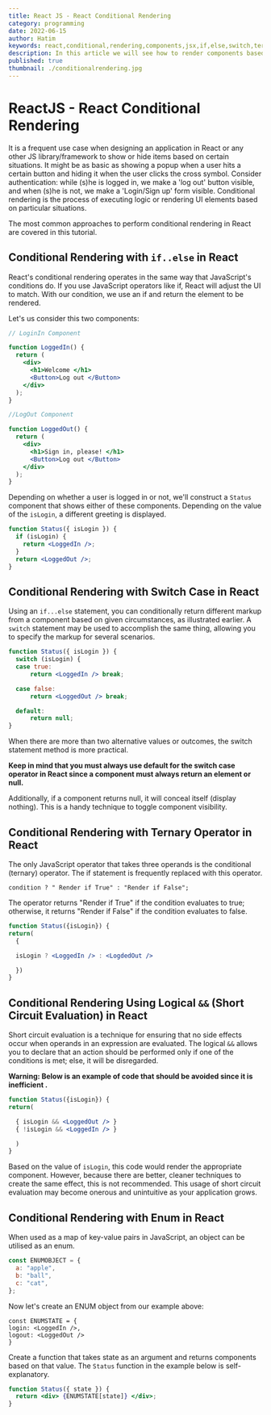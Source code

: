 ```yaml
---
title: React JS - React Conditional Rendering
category: programming
date: 2022-06-15
author: Hatim
keywords: react,conditional,rendering,components,jsx,if,else,switch,ternary,statement
description: In this article we will see how to render components based on certain conditions
published: true
thumbnail: ./conditionalrendering.jpg
---
```


# ReactJS - React Conditional Rendering

It is a frequent use case when designing an application in React or any other JS library/framework to show or hide items based on certain situations. It might be as basic as showing a popup when a user hits a certain button and hiding it when the user clicks the cross symbol. Consider authentication: while (s)he is logged in, we make a 'log out' button visible, and when (s)he is not, we make a 'Login/Sign up' form visible. Conditional rendering is the process of executing logic or rendering UI elements based on particular situations.

The most common approaches to perform conditional rendering in React are covered in this tutorial.

## Conditional Rendering with `if..else` in React

React's conditional rendering operates in the same way that JavaScript's conditions do.
If you use JavaScript operators like if, React will adjust the UI to match. With our condition, we use an if and return the element to be rendered.

Let's us consider this two components:

```jsx
// LoginIn Component

function LoggedIn() {
  return (
    <div>
      <h1>Welcome </h1>
      <Button>Log out </Button>
    </div>
  );
}
```

```jsx
//LogOut Component

function LoggedOut() {
  return (
    <div>
      <h1>Sign in, please! </h1>
      <Button>Log out </Button>
    </div>
  );
}
```

Depending on whether a user is logged in or not, we'll construct a `Status` component that shows either of these components. Depending on the value of the `isLogin`, a different greeting is displayed.

```jsx
function Status({ isLogin }) {
  if (isLogin) {
    return <LoggedIn />;
  }
  return <LoggedOut />;
}
```

## Conditional Rendering with Switch Case in React

Using an `if...else` statement, you can conditionally return different markup from a component based on given circumstances, as illustrated earlier.
A `switch` statement may be used to accomplish the same thing, allowing you to specify the markup for several scenarios.

```jsx
function Status({ isLogin }) {
  switch (isLogin) {
  case true:
      return <LoggedIn /> break;

  case false:
      return <LoggedOut /> break;

  default:
      return null;
}
```

When there are more than two alternative values or outcomes, the switch statement method is more practical.

**Keep in mind that you must always use default for the switch case operator in React since a component must always return an element or null.**

Additionally, if a component returns null, it will conceal itself (display nothing). This is a handy technique to toggle component visibility.

## Conditional Rendering with Ternary Operator in React

The only JavaScript operator that takes three operands is the conditional (ternary) operator.
The if statement is frequently replaced with this operator.

`condition ? " Render if True" : "Render if False";`

The operator returns "Render if True" if the condition evaluates to true; otherwise, it returns "Render if False" if the condition evaluates to false.

```jsx
function Status({isLogin}) {
return(
  {

  isLogin ? <LoggedIn /> : <LogdedOut />

  })
}

```

## Conditional Rendering Using Logical `&&` (Short Circuit Evaluation) in React

Short circuit evaluation is a technique for ensuring that no side effects occur when operands in an expression are evaluated. The logical `&&` allows you to declare that an action should be performed only if one of the conditions is met; else, it will be disregarded.

**Warning: Below is an example of code that should be avoided since it is inefficient .**

```jsx
function Status({isLogin}) {
return(

  { isLogin && <LoggedOut /> }
  { !isLogin && <LoggedIn /> }

  )
}

```

Based on the value of `isLogin`, this code would render the appropriate component.
However, because there are better, cleaner techniques to create the same effect, this is not recommended. This usage of short circuit evaluation may become onerous and unintuitive as your application grows.

## Conditional Rendering with Enum in React

When used as a map of key-value pairs in JavaScript, an object can be utilised as an enum.

```js
const ENUMOBJECT = {
  a: "apple",
  b: "ball",
  c: "cat",
};
```

Now let's create an ENUM object from our example above:

```
const ENUMSTATE = {
login: <LoggedIn />,
logout: <LoggedOut />
}

```

Create a function that takes state as an argument and returns components based on that value.
The `Status` function in the example below is self-explanatory.

```jsx
function Status({ state }) {
  return <div> {ENUMSTATE[state]} </div>;
}
```
